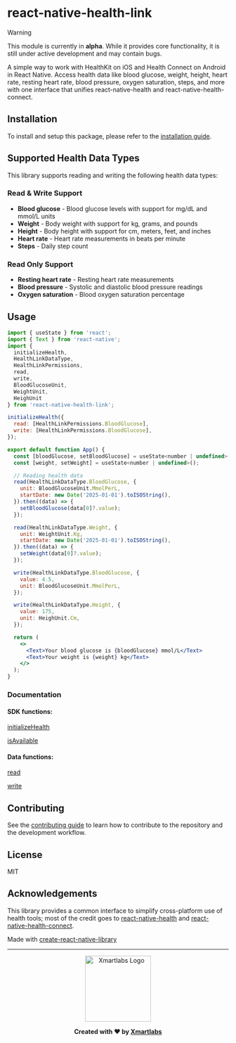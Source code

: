 # react-native-health-link

> [!WARNING]
> This module is currently in **alpha**. While it provides core functionality, it is still under active development and may contain bugs.

A simple way to work with HealthKit on iOS and Health Connect on Android in React Native. Access health data like blood glucose, weight, height, heart rate, resting heart rate, blood pressure, oxygen saturation, steps, and more with one interface that unifies react-native-health and react-native-health-connect.

## Installation

To install and setup this package, please refer to the [installation guide](./docs/installation.md).

## Supported Health Data Types

This library supports reading and writing the following health data types:

### Read & Write Support

- **Blood glucose** - Blood glucose levels with support for mg/dL and mmol/L units
- **Weight** - Body weight with support for kg, grams, and pounds
- **Height** - Body height with support for cm, meters, feet, and inches
- **Heart rate** - Heart rate measurements in beats per minute
- **Steps** - Daily step count

### Read Only Support

- **Resting heart rate** - Resting heart rate measurements
- **Blood pressure** - Systolic and diastolic blood pressure readings
- **Oxygen saturation** - Blood oxygen saturation percentage

## Usage

```jsx
import { useState } from 'react';
import { Text } from 'react-native';
import {
  initializeHealth,
  HealthLinkDataType,
  HealthLinkPermissions,
  read,
  write,
  BloodGlucoseUnit,
  WeightUnit,
  HeighUnit
} from 'react-native-health-link';

initializeHealth({
  read: [HealthLinkPermissions.BloodGlucose],
  write: [HealthLinkPermissions.BloodGlucose],
});

export default function App() {
  const [bloodGlucose, setBloodGlucose] = useState<number | undefined>();
  const [weight, setWeight] = useState<number | undefined>();

  // Reading health data
  read(HealthLinkDataType.BloodGlucose, {
    unit: BloodGlucoseUnit.MmolPerL,
    startDate: new Date('2025-01-01').toISOString(),
  }).then((data) => {
    setBloodGlucose(data[0]?.value);
  });

  read(HealthLinkDataType.Weight, {
    unit: WeightUnit.Kg,
    startDate: new Date('2025-01-01').toISOString(),
  }).then((data) => {
    setWeight(data[0]?.value);
  });

  write(HealthLinkDataType.BloodGlucose, {
    value: 4.5,
    unit: BloodGlucoseUnit.MmolPerL,
  });

  write(HealthLinkDataType.Height, {
    value: 175,
    unit: HeighUnit.Cm,
  });

  return (
    <>
      <Text>Your blood glucose is {bloodGlucose} mmol/L</Text>
      <Text>Your weight is {weight} kg</Text>
    </>
  );
}
```

### Documentation

#### SDK functions:

[initializeHealth](./docs/initializeHealth.md)

[isAvailable](./docs/isAvailable.md)

#### Data functions:

[read](./docs/read.md)

[write](./docs/write.md)

## Contributing

See the [contributing guide](CONTRIBUTING.md) to learn how to contribute to the repository and the development workflow.

## License

MIT

## Acknowledgements

This library provides a common interface to simplify cross-platform use of health tools; most of the credit goes to [react-native-health](https://github.com/agencyenterprise/react-native-health?tab=readme-ov-file) and [react-native-health-connect](https://github.com/matinzd/react-native-health-connect).

Made with [create-react-native-library](https://github.com/callstack/react-native-builder-bob)

---

<p align="center">
  <img src="https://github.com/user-attachments/assets/53fab07a-54f5-4f46-a894-e3476318a68d" alt="Xmartlabs Logo" width="150" />
</p>

<p align="center">
  <b>Created with ❤️ by <a href="https://xmartlabs.com/">Xmartlabs</a></b>
</p>
